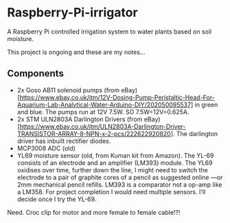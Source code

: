 # Raspberry-Pi-irrigator
A Raspberry Pi controlled irrigation system to water plants based on soil moisture.

This project is ongoing and these are my notes...

## Components

* 2x Goso AB11 solenoid pumps (from eBay)[https://www.ebay.co.uk/itm/12V-Dosing-Pump-Peristaltic-Head-For-Aquarium-Lab-Analytical-Water-Arduino-DIY/202050095537] in green and blue. The pumps run at 12V 7.5W. SO 7.5W÷12V=0.625A.
* 2x STM ULN2803A Darlington Drivers (from eBay)[https://www.ebay.co.uk/itm/ULN2803A-Darlington-Driver-TRANSISTOR-ARRAY-8-NPN-x-2-pcs/222622920820]. The darlington driver has inbuilt rectifier diodes. 
* MCP3008 ADC (old)
* YL69 moisture sensor (old, from Kuman kit from Amazon). The YL-69 consists of an electrode and an amplifier (LM393) module. The YL69 oxidises over time, further down the line, I might need to switch the electrode to a pair of graphite cores of a pencil as suggested online —or 2mm mechanical pencil refills. LM393 is a comparator not a op-amp like a LM358. For project completion I would need multiple sensors. I'll decide once I try the YL-69.


Need. Croc clip for motor and more female to female cable!?!


